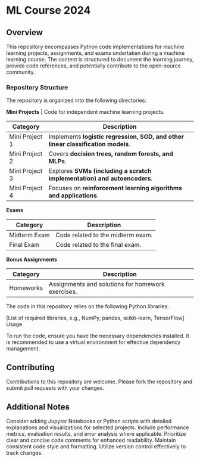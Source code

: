 # ML Course 2024

## Overview

This repository encompasses Python code implementations for machine learning projects, assignments, and exams undertaken during a machine learning course. The content is structured to document the learning journey, provide code references, and potentially contribute to the open-source community.

### Repository Structure

The repository is organized into the following directories:

**Mini Projects** | Code for independent machine learning projects.

| Category | Description |
|---|---|
| Mini Project 1 | Implements **logistic regression, SGD, and other linear classification models**. |
| Mini Project 2 | Covers **decision trees, random forests, and MLPs**. |
| Mini Project 3 | Explores **SVMs (including a scratch implementation) and autoencoders**. |
| Mini Project 4 | Focuses on **reinforcement learning algorithms and applications**. |

**Exams**

| Category | Description |
|---|---|
| Midterm Exam | Code related to the midterm exam. |
| Final Exam | Code related to the final exam. |

**Bonus Assignments**

| Category | Description |
|---|---|
| Homeworks | Assignments and solutions for homework exercises. |

The code in this repository relies on the following Python libraries:

[List of required libraries, e.g., NumPy, pandas, scikit-learn, TensorFlow]
Usage

To run the code, ensure you have the necessary dependencies installed. It is recommended to use a virtual environment for effective dependency management.

## Contributing

Contributions to this repository are welcome. Please fork the repository and submit pull requests with your changes.

## Additional Notes

Consider adding Jupyter Notebooks or Python scripts with detailed explanations and visualizations for selected projects.
Include performance metrics, evaluation results, and error analysis where applicable.
Prioritize clear and concise code comments for enhanced readability.
Maintain consistent code style and formatting.
Utilize version control effectively to track changes.
